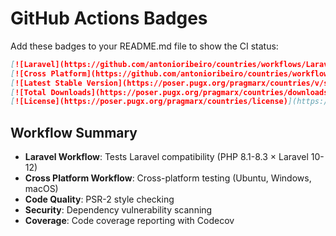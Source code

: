 # GitHub Actions Badges

Add these badges to your README.md file to show the CI status:

```markdown
[![Laravel](https://github.com/antonioribeiro/countries/workflows/Laravel/badge.svg)](https://github.com/antonioribeiro/countries/actions?query=workflow%3ALaravel)
[![Cross Platform](https://github.com/antonioribeiro/countries/workflows/Cross%20Platform/badge.svg)](https://github.com/antonioribeiro/countries/actions?query=workflow%3A"Cross%20Platform")
[![Latest Stable Version](https://poser.pugx.org/pragmarx/countries/v/stable)](https://packagist.org/packages/pragmarx/countries)
[![Total Downloads](https://poser.pugx.org/pragmarx/countries/downloads)](https://packagist.org/packages/pragmarx/countries)
[![License](https://poser.pugx.org/pragmarx/countries/license)](https://packagist.org/packages/pragmarx/countries)
```

## Workflow Summary

- **Laravel Workflow**: Tests Laravel compatibility (PHP 8.1-8.3 × Laravel 10-12)
- **Cross Platform Workflow**: Cross-platform testing (Ubuntu, Windows, macOS)
- **Code Quality**: PSR-2 style checking
- **Security**: Dependency vulnerability scanning
- **Coverage**: Code coverage reporting with Codecov